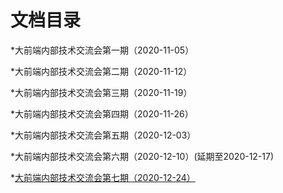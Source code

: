 # 文档目录
*大前端内部技术交流会第一期（2020-11-05） 
  
*大前端内部技术交流会第二期（2020-11-12）  
  
*大前端内部技术交流会第三期（2020-11-19）  
  
*大前端内部技术交流会第四期（2020-11-26） 
  
*大前端内部技术交流会第五期（2020-12-03）  
  
*大前端内部技术交流会第六期（2020-12-10）(延期至2020-12-17)  
  
*[大前端内部技术交流会第七期（2020-12-24）](https://www.runoob.com)

